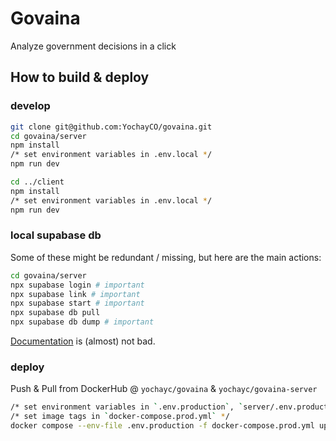 # Govaina
Analyze government decisions in a click

## How to build & deploy

### develop
```bash
git clone git@github.com:YochayCO/govaina.git
cd govaina/server
npm install
/* set environment variables in .env.local */ 
npm run dev

cd ../client
npm install
/* set environment variables in .env.local */ 
npm run dev
```

### local supabase db

Some of these might be redundant / missing, but here are the main actions:
```bash
cd govaina/server
npx supabase login # important
npx supabase link # important
npx supabase start # important
npx supabase db pull
npx supabase db dump # important
```
[Documentation](https://supabase.com/docs/reference/cli/supabase-db-dump) is (almost) not bad.

### deploy

Push & Pull from DockerHub @ `yochayc/govaina` & `yochayc/govaina-server`

```bash
/* set environment variables in `.env.production`, `server/.env.production` */
/* set image tags in `docker-compose.prod.yml` */
docker compose --env-file .env.production -f docker-compose.prod.yml up -d
```
